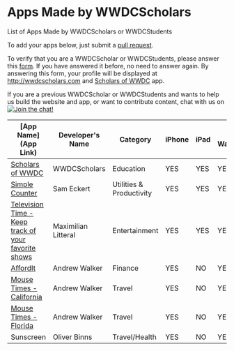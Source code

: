 # Apps Made by WWDCScholars

List of Apps Made by WWDCScholars or WWDCStudents

To add your apps below, just submit a [pull request](https://github.com/WWDCScholars/Apps-Made-By-WWDCScholars/pulls).

To verify that you are a WWDCScholar or WWDCStudents, please answer this [form](http://wwdcscholarsform.heroku.com). If you have answered it before, no need to answer again. By answering this form, your profile will be displayed at http://wwdcscholars.com and [Scholars of WWDC](https://itunes.apple.com/us/app/scholars-of-wwdc/id999731893?mt=8) app.

If you are a previous WWDCScholar or WWDCStudents and wants to help us build the website and app, or want to contribute content, chat with us on [![Join the chat!](https://img.shields.io/badge/WWDCScholars-JOIN%20CHAT-604887.svg)](https://gitter.im/WWDCScholars/WWDCScholarsHQ)
<!-- Insert your apps below after the last line -->
<!-- Watch out for columns, you must have 9 pipes -->
<!-- Add your name if you have developed it and not your parent's name -->
<!-- You can add as many as you can -->

| [App Name](App Link)| Developer's Name | Category | iPhone | iPad | &#63743; Watch | &#63743; TV | Mac App |
| ------------------- | ---------------- | -------- | ------ | ---- | -------------- | ----------- | ------- |
| [Scholars of WWDC](https://itunes.apple.com/us/app/scholars-of-wwdc/id999731893?mt=8)| WWDCScholars | Education | YES | YES | YES | YES | N/A | N/A 
| [Simple Counter](https://geo.itunes.apple.com/us/app/simple-counter-count-everything!/id961653412?mt=8)| Sam Eckert | Utilities & Productivity | YES | YES | YES | N/A | N/A | N/A 
| [Television Time - Keep track of your favorite shows](https://itunes.apple.com/us/app/television-time-keep-track/id969714962?ls=1&mt=8)| Maximilian Litteral | Entertainment | YES | YES | YES | No | No | N/A 
| [AffordIt](https://itunes.apple.com/us/app/affordit-budget-tracker/id915828557?mt=8)| Andrew Walker | Finance | YES | NO | YES | N/A | N/A | N/A 
| [Mouse Times - California](https://itunes.apple.com/us/app/mouse-times-california/id1037614431?mt=8)| Andrew Walker | Travel | YES | NO | YES | N/A | N/A | N/A 
| [Mouse Times - Florida](https://itunes.apple.com/us/app/mouse-times-florida/id1021402097?mt=8)| Andrew Walker | Travel | YES | NO | YES | N/A | N/A | N/A 
| Sunscreen | Oliver Binns | Travel/Health | YES | NO | YES | N/A | N/A | N/A 
